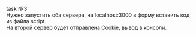 task №3<br>
Нужно запустить оба сервера, на localhost:3000 в форму вставить код из файла script.<br>
На второй сервер будет отправлена Cookie, вывод в консоли.
